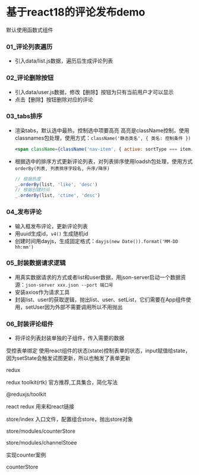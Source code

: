 # 基于react18的评论发布demo

默认使用函数式组件

### 01_评论列表遍历

- 引入data/list.js数据，遍历后生成评论列表

### 02_评论删除按钮

- 引入data/user.js数据，修改【删除】按钮为只有当前用户才可以显示
- 点击【删除】按钮删除对应的评论

### 03_tabs排序

- 渲染tabs，默认选中最热，控制选中项要高亮
  高亮是className控制，使用classnames包处理，使用方式：`className('静态类名', { 类名: 控制条件 })`
  ```jsx
  <span className={className('nav-item', { active: sortType === item.type })}></span>
  ```
- 根据选中的排序方式更新评论列表，对列表排序使用loadsh包处理，使用方式 `orderBy(列表, 列表排序字段名, 升序/降序)`
  ```js
  // 根据热度
  _.orderBy(list, 'like', 'desc')
  // 根据创建时间
  _.orderBy(list, 'ctime', 'desc')

  ```
### 04_发布评论

- 输入框发布评论，更新评论列表 
- 用uuid生成id，`v4()` 生成随机id
- 创建时间用dayjs，生成固定格式：`dayjs(new Date()).format('MM-DD hh:mm')`

### 05_封装数据请求逻辑

- 用真实数据请求的方式或者list和user数据，用json-server启动一个数据资源：`json-server xxx.json --port 端口号`
- 安装axios作为请求工具
- 封装list、user的获取逻辑，抛出list、user、setList，它们需要在App组件使用，setUser因为外部不需要调用所以不用抛出

### 06_封装评论组件

- 将评论列表封装单独的子组件，传入需要的数据

受控表单绑定
使用react组件的状态(state)控制表单的状态，input赋值给state，因为setState会触发试图更新，所以也触发了表单更新



redux

redux toolkit(rtk) 官方推荐,工具集合，简化写法

@reduxjs/toolkit

react redux 用来和react链接

store/index  入口文件，配置组合store，抛出store对象

store/modules/counterStore

store/modules/channelStoee



实现counter案例

counterStore





